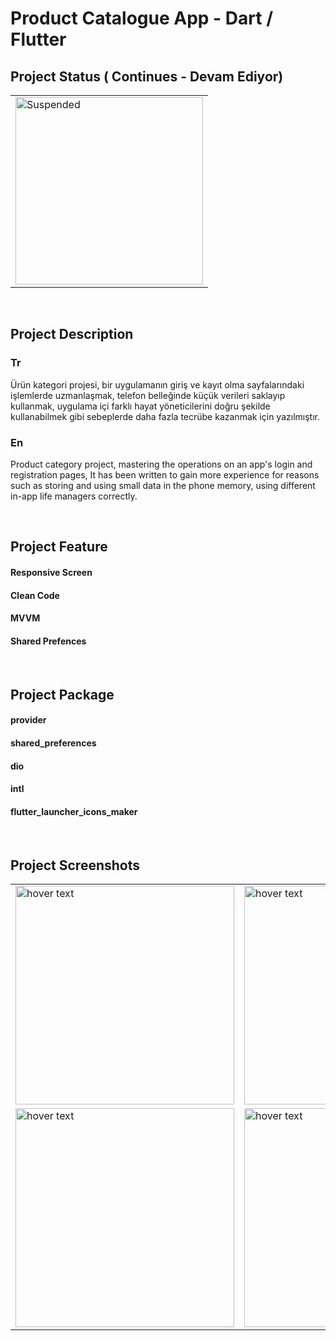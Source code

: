 # Product Catalogue App - Dart / Flutter


## Project Status ( Continues - Devam Ediyor)

<table>
  <tr>
     <td><img src="https://user-images.githubusercontent.com/17275354/169695742-ab0664fc-28a6-42f9-8d2f-a342aef5a62c.gif" alt="Suspended" width="300"></td>
  </tr> 
</table>

</br>

## Project Description

### Tr
Ürün kategori projesi, bir uygulamanın giriş ve kayıt olma sayfalarındaki işlemlerde uzmanlaşmak, telefon belleğinde küçük verileri saklayıp kullanmak, uygulama içi farklı hayat yöneticilerini doğru şekilde kullanabilmek gibi sebeplerde daha fazla tecrübe kazanmak için yazılmıştır.
</br>
### En
Product category project, mastering the operations on an app's login and registration pages, It has been written to gain more experience for reasons such as storing and using small data in the phone memory, using different in-app life managers correctly.




</br>

## Project Feature

#### Responsive Screen 
#### Clean Code 
#### MVVM 
#### Shared Prefences




</br>

## Project Package

#### provider
#### shared_preferences
#### dio
#### intl
#### flutter_launcher_icons_maker


</br>

## Project Screenshots

<table>

  <tr>
     <td><img src="https://user-images.githubusercontent.com/17275354/169696434-011f7ee4-6ee5-40b4-ac7e-42e05bac98cb.jpg" width="350" title="hover text"></td>
    <td><img src="https://user-images.githubusercontent.com/17275354/169696448-69f93249-4c62-477c-8fc9-ebce4c8a9f0c.jpg" width="350" title="hover text"></td>
    <td><img src="https://user-images.githubusercontent.com/17275354/169696501-9972d983-e7a5-4efb-82ba-a0bec84027ff.jpg" width="350" title="hover text"></td>
  </tr>
  <tr>
     <td><img src="https://user-images.githubusercontent.com/17275354/169696463-9571a225-be4f-485b-b5a1-4c5bda7bf13d.jpg" width="350" title="hover text"></td>
    <td><img src="https://user-images.githubusercontent.com/17275354/169696522-ad5ecfa8-a5a5-4c95-a587-b98c5a70f99f.jpg" width="350" title="hover text"></td>
    <td><img src="https://user-images.githubusercontent.com/17275354/169696531-0a9d37eb-1640-41dd-a0aa-9132eb096cc1.jpg" width="350" title="hover text"></td>
     <td><img src="https://user-images.githubusercontent.com/17275354/169696536-6ff7245b-d833-4a13-bc2d-1dbb3ccc04f9.jpg" width="350" title="hover text"></td>
  </tr>
</table>
